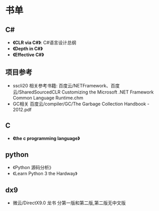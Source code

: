 # 书单


## C#
- __《CLR via C#》__: C#语言设计总纲  
- __《Depth in C#》__
- __《Effective C#》__

## 项目参考
- sscli20
相关参考书籍: 百度云/NETFramework、百度云/SharedSourcedCLR
Customizing the Microsoft .NET Framework Common Language Runtime.chm
- GC相关
百度云/compiler/GC/The Garbage Collection Handbook - 2012.pdf

## C 
- __《the c programming language》__

## python
- 《Python 源码分析》
- 《Learn Python 3 the Hardway》

## dx9
- 微云/DirectX9.0 龙书 分第一版和第二版,第二版无中文版





